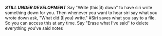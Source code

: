 ***STILL UNDER DEVELOPMENT***
Say "Write (this|it) down" to have siri write something down for you.
Then whenever you want to hear siri say what you wrote down ask, "What did (I|you) write." #Siri saves what you say to a file. So you can access this at any time.
Say "Erase what I've said" to delete everything you've said notes